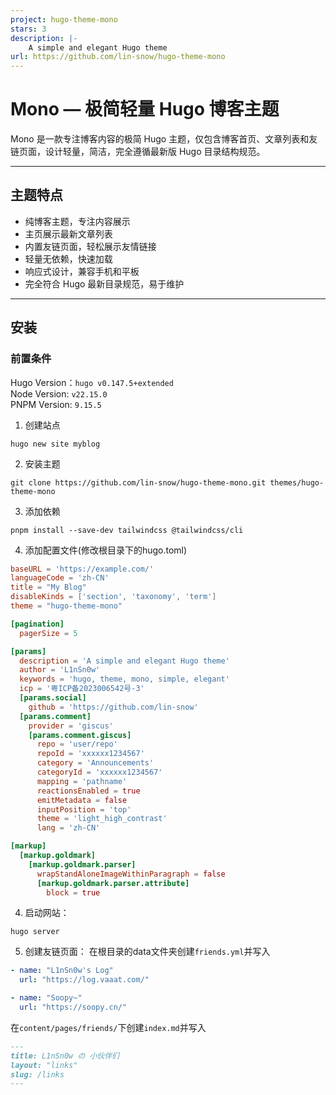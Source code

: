 ```yaml
---
project: hugo-theme-mono
stars: 3
description: |-
    A simple and elegant Hugo theme
url: https://github.com/lin-snow/hugo-theme-mono
---
```


# Mono — 极简轻量 Hugo 博客主题  

Mono 是一款专注博客内容的极简 Hugo 主题，仅包含博客首页、文章列表和友链页面，设计轻量，简洁，完全遵循最新版 Hugo 目录结构规范。

---

## 主题特点  

- 纯博客主题，专注内容展示  
- 主页展示最新文章列表  
- 内置友链页面，轻松展示友情链接  
- 轻量无依赖，快速加载  
- 响应式设计，兼容手机和平板  
- 完全符合 Hugo 最新目录规范，易于维护

---

## 安装  
### 前置条件  
Hugo Version：`hugo v0.147.5+extended`  
Node Version: `v22.15.0`  
PNPM Version: `9.15.5`  

1. 创建站点  
```shell
hugo new site myblog  
```

2. 安装主题  
```shell
git clone https://github.com/lin-snow/hugo-theme-mono.git themes/hugo-theme-mono  
```

3. 添加依赖  
```shell
pnpm install --save-dev tailwindcss @tailwindcss/cli 
```

4. 添加配置文件(修改根目录下的hugo.toml)  
```toml
baseURL = 'https://example.com/'
languageCode = 'zh-CN'
title = "My Blog"
disableKinds = ['section', 'taxonomy', 'term']
theme = "hugo-theme-mono"

[pagination]
  pagerSize = 5

[params]
  description = 'A simple and elegant Hugo theme'
  author = 'L1nSn0w'
  keywords = 'hugo, theme, mono, simple, elegant'
  icp = '粤ICP备2023006542号-3'
  [params.social]
    github = 'https://github.com/lin-snow'
  [params.comment]
    provider = 'giscus'
    [params.comment.giscus]
      repo = 'user/repo'
      repoId = 'xxxxxx1234567'
      category = 'Announcements'
      categoryId = 'xxxxxx1234567'
      mapping = 'pathname'
      reactionsEnabled = true
      emitMetadata = false
      inputPosition = 'top'
      theme = 'light_high_contrast'
      lang = 'zh-CN'

[markup]
  [markup.goldmark]
    [markup.goldmark.parser]
      wrapStandAloneImageWithinParagraph = false
      [markup.goldmark.parser.attribute]
        block = true
```

4. 启动网站：  
```shell
hugo server
```

5. 创建友链页面：
在根目录的data文件夹创建`friends.yml`并写入  
```yml  
- name: "L1nSn0w's Log"
  url: "https://log.vaaat.com/"

- name: "Soopy~"
  url: "https://soopy.cn/"
```
在`content/pages/friends/`下创建`index.md`并写入  
```markdown
---
title: L1nSn0w の 小伙伴们
layout: "links"
slug: /links
---
```
